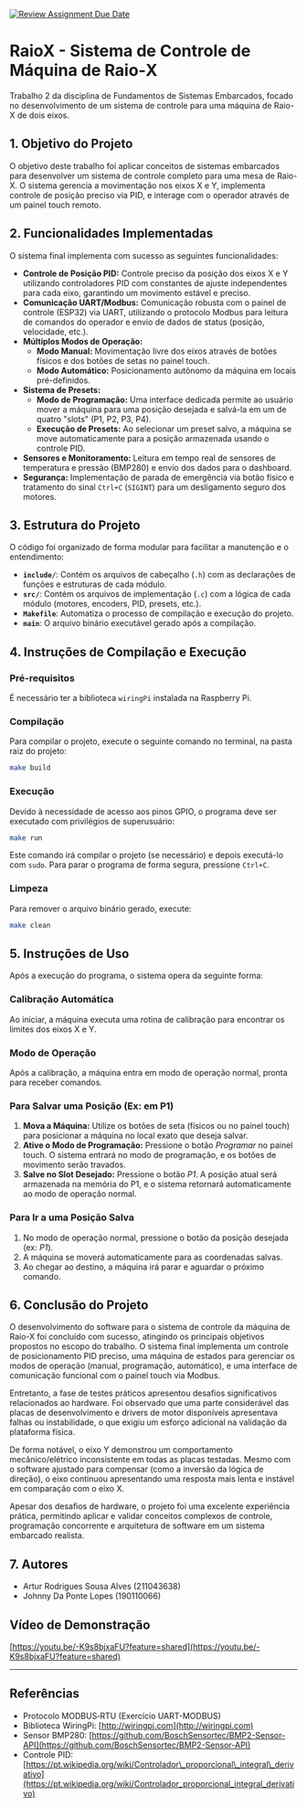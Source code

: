 [![Review Assignment Due Date](https://classroom.github.com/assets/deadline-readme-button-22041afd0340ce965d47ae6ef1cefeee28c7c493a6346c4f15d667ab976d596c.svg)](https://classroom.github.com/a/ZhkyyTjF)

# RaioX - Sistema de Controle de Máquina de Raio‑X

Trabalho 2 da disciplina de Fundamentos de Sistemas Embarcados, focado no desenvolvimento de um sistema de controle para uma máquina de Raio-X de dois eixos.

## 1. Objetivo do Projeto

O objetivo deste trabalho foi aplicar conceitos de sistemas embarcados para desenvolver um sistema de controle completo para uma mesa de Raio-X. O sistema gerencia a movimentação nos eixos X e Y, implementa controle de posição preciso via PID, e interage com o operador através de um painel touch remoto.

## 2. Funcionalidades Implementadas

O sistema final implementa com sucesso as seguintes funcionalidades:

- **Controle de Posição PID:** Controle preciso da posição dos eixos X e Y utilizando controladores PID com constantes de ajuste independentes para cada eixo, garantindo um movimento estável e preciso.
- **Comunicação UART/Modbus:** Comunicação robusta com o painel de controle (ESP32) via UART, utilizando o protocolo Modbus para leitura de comandos do operador e envio de dados de status (posição, velocidade, etc.).
- **Múltiplos Modos de Operação:**
  - **Modo Manual:** Movimentação livre dos eixos através de botões físicos e dos botões de setas no painel touch.
  - **Modo Automático:** Posicionamento autônomo da máquina em locais pré-definidos.
- **Sistema de Presets:**
  - **Modo de Programação:** Uma interface dedicada permite ao usuário mover a máquina para uma posição desejada e salvá-la em um de quatro "slots" (P1, P2, P3, P4).
  - **Execução de Presets:** Ao selecionar um preset salvo, a máquina se move automaticamente para a posição armazenada usando o controle PID.
- **Sensores e Monitoramento:** Leitura em tempo real de sensores de temperatura e pressão (BMP280) e envio dos dados para o dashboard.
- **Segurança:** Implementação de parada de emergência via botão físico e tratamento do sinal `Ctrl+C` (`SIGINT`) para um desligamento seguro dos motores.

## 3. Estrutura do Projeto

O código foi organizado de forma modular para facilitar a manutenção e o entendimento:

- **`include/`**: Contém os arquivos de cabeçalho (`.h`) com as declarações de funções e estruturas de cada módulo.
- **`src/`**: Contém os arquivos de implementação (`.c`) com a lógica de cada módulo (motores, encoders, PID, presets, etc.).
- **`Makefile`**: Automatiza o processo de compilação e execução do projeto.
- **`main`**: O arquivo binário executável gerado após a compilação.

## 4. Instruções de Compilação e Execução

### Pré-requisitos

É necessário ter a biblioteca `wiringPi` instalada na Raspberry Pi.

### Compilação

Para compilar o projeto, execute o seguinte comando no terminal, na pasta raiz do projeto:

```bash
make build
```

### Execução

Devido à necessidade de acesso aos pinos GPIO, o programa deve ser executado com privilégios de superusuário:

```bash
make run
```

Este comando irá compilar o projeto (se necessário) e depois executá-lo com `sudo`. Para parar o programa de forma segura, pressione `Ctrl+C`.

### Limpeza

Para remover o arquivo binário gerado, execute:

```bash
make clean
```

## 5. Instruções de Uso

Após a execução do programa, o sistema opera da seguinte forma:

### Calibração Automática

Ao iniciar, a máquina executa uma rotina de calibração para encontrar os limites dos eixos X e Y.

### Modo de Operação

Após a calibração, a máquina entra em modo de operação normal, pronta para receber comandos.

### Para Salvar uma Posição (Ex: em P1)

1. **Mova a Máquina:** Utilize os botões de seta (físicos ou no painel touch) para posicionar a máquina no local exato que deseja salvar.
2. **Ative o Modo de Programação:** Pressione o botão *Programar* no painel touch. O sistema entrará no modo de programação, e os botões de movimento serão travados.
3. **Salve no Slot Desejado:** Pressione o botão *P1*. A posição atual será armazenada na memória do P1, e o sistema retornará automaticamente ao modo de operação normal.

### Para Ir a uma Posição Salva

1. No modo de operação normal, pressione o botão da posição desejada (ex: *P1*).
2. A máquina se moverá automaticamente para as coordenadas salvas.
3. Ao chegar ao destino, a máquina irá parar e aguardar o próximo comando.

## 6. Conclusão do Projeto

O desenvolvimento do software para o sistema de controle da máquina de Raio-X foi concluído com sucesso, atingindo os principais objetivos propostos no escopo do trabalho. O sistema final implementa um controle de posicionamento PID preciso, uma máquina de estados para gerenciar os modos de operação (manual, programação, automático), e uma interface de comunicação funcional com o painel touch via Modbus.

Entretanto, a fase de testes práticos apresentou desafios significativos relacionados ao hardware. Foi observado que uma parte considerável das placas de desenvolvimento e drivers de motor disponíveis apresentava falhas ou instabilidade, o que exigiu um esforço adicional na validação da plataforma física.

De forma notável, o eixo Y demonstrou um comportamento mecânico/elétrico inconsistente em todas as placas testadas. Mesmo com o software ajustado para compensar (como a inversão da lógica de direção), o eixo continuou apresentando uma resposta mais lenta e instável em comparação com o eixo X.

Apesar dos desafios de hardware, o projeto foi uma excelente experiência prática, permitindo aplicar e validar conceitos complexos de controle, programação concorrente e arquitetura de software em um sistema embarcado realista.

## 7. Autores

- Artur Rodrigues Sousa Alves (211043638)
- Johnny Da Ponte Lopes (190110066)

## Vídeo de Demonstração

[https://youtu.be/-K9s8bjxaFU?feature=shared](https://youtu.be/-K9s8bjxaFU?feature=shared)

---

## Referências

* Protocolo MODBUS‑RTU (Exercício UART-MODBUS)
* Biblioteca WiringPi: [http://wiringpi.com](http://wiringpi.com)
* Sensor BMP280: [https://github.com/BoschSensortec/BMP2-Sensor-API](https://github.com/BoschSensortec/BMP2-Sensor-API)
* Controle PID: [https://pt.wikipedia.org/wiki/Controlador\_proporcional\_integral\_derivativo](https://pt.wikipedia.org/wiki/Controlador_proporcional_integral_derivativo)
